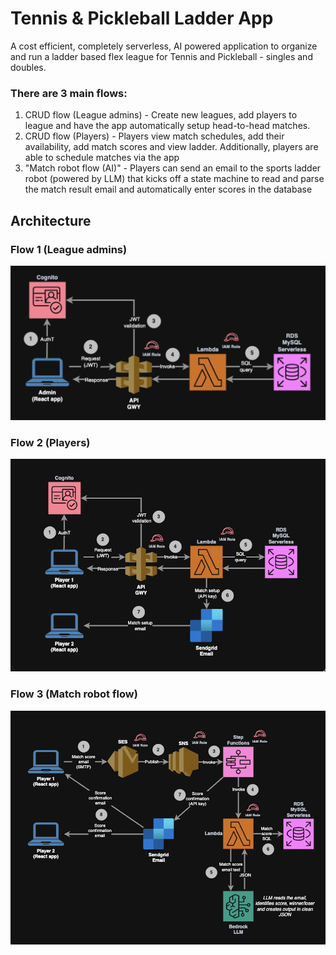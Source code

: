 # Tennis & Pickleball Ladder App
A cost efficient, completely serverless, AI powered application to organize and run a ladder based flex league for Tennis and Pickleball - singles and doubles.

### There are 3 main flows:
1. CRUD flow (League admins) - Create new leagues, add players to league and have the app automatically setup head-to-head matches.
2. CRUD flow (Players) - Players view match schedules, add their availability, add match scores and view ladder. Additionally, players are able to schedule matches via the app
3. "Match robot flow (AI)" - Players can send an email to the sports ladder robot (powered by LLM) that kicks off a state machine to read and parse the match result email and automatically enter scores in the database


## Architecture
### Flow 1 (League admins)
![crud flow](/src/images/admin-flow-sports-ladder.png)

### Flow 2 (Players)
![crud flow](/src/images/crud-flow-sports-ladder.png)

### Flow 3 (Match robot flow)
![robot flow](/src/images/robot-flow-sports-ladder.png)
